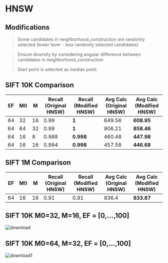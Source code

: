 # HNSW

## Modifications
> Some candidates in neighborhood_construction are randomly selected (lower lever - less randomly selected candidates) <br>

> Ensure diversity by considering angular difference between candidates in neighborhood_construction <br>

> Start point is selected as median point

## SIFT 10K Comparison

| EF  | M0  | M   | Recall (Original HNSW) | Recall (Modified HNSW) | Avg Calc (Original HNSW) | Avg Calc (Modified HNSW) |
| --- | --- | --- | ---------------------- | ---------------------- | ------------------------ | ------------------------ |
| 64  | 32  | 16  | 0.99                   | **1**                  | 649.56                   | **608.95**               |
| 64  | 64  | 32  | 0.99                   | **1**                  | 906.21                   | **858.46**               |
| 64  | 16  | 8   | 0.988                  | **0.998**              | 460.48                   | **447.98**               |
| 64  | 16  | 16  | 0.994                  | **0.998**              | 457.58                   | **446.68**               |

## SIFT 1M Comparison

| EF  | M0  | M   | Recall (Original HNSW) | Recall (Modified HNSW) | Avg Calc (Original HNSW) | Avg Calc (Modified HNSW) |
| --- | --- | --- | ---------------------- | ---------------------- | ------------------------ | ------------------------ |
| 64  | 16  | 16  | 0.91                   | 0.91                   | 836.4                    | **833.87**               |

## SIFT 10K M0=32, M=16, EF = [0,...,100]
![download](https://github.com/user-attachments/assets/e7aa8153-2096-4f24-a08d-565814b9e9db)

## SIFT 10K M0=64, M=32, EF = [0,...,100]
![download1](https://github.com/user-attachments/assets/9325ef3f-5e54-4efa-ab9c-5471bf59b104)



